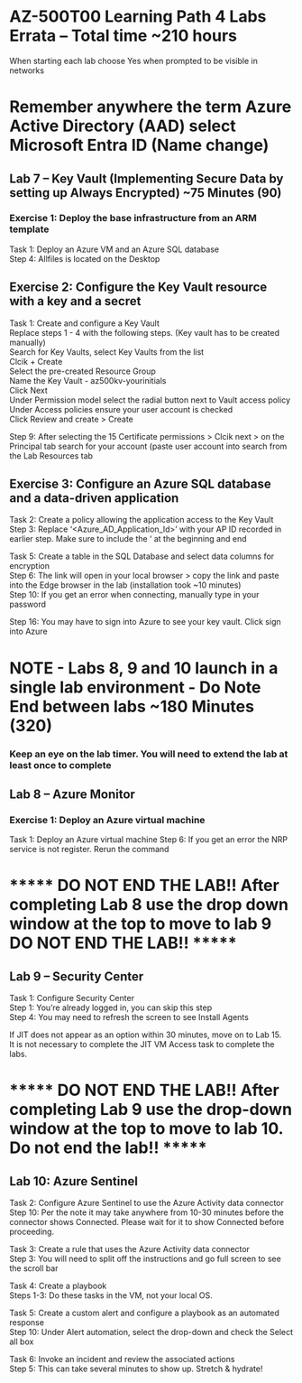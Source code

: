 # AZ-500T00 Learning Path 4 Labs Errata  – Total time ~210 hours 

When starting each lab choose Yes when prompted to be visible in networks<br>

# Remember anywhere the term Azure Active Directory (AAD) select Microsoft Entra ID  (Name change)

## Lab 7 – Key Vault (Implementing Secure Data by setting up Always Encrypted) ~75 Minutes (90)

### Exercise 1: Deploy the base infrastructure from an ARM template

Task 1: Deploy an Azure VM and an Azure SQL database <br>
Step 4:  Allfiles is located on the Desktop <br>

## Exercise 2: Configure the Key Vault resource with a key and a secret

Task 1: Create and configure a Key Vault <br>
Replace steps 1 - 4 with the following steps. (Key vault has to be created manually) <br>
Search for Key Vaults, select Key Vaults from the list <br>
Clcik + Create <br>
Select the pre-created Resource Group <br>
Name the Key Vault - az500kv-yourinitials <br>
Click Next <br>
Under Permission model select the radial button next to Vault access policy <br>
Under Access policies ensure your user account is checked <br>
Click Review and create > Create <br>

Step 9:  After selecting the 15 Certificate permissions > Clcik next > on the Principal tab search for your account (paste user account into search from the Lab Resources tab

## Exercise 3: Configure an Azure SQL database and a data-driven application

Task 2: Create a policy allowing the application access to the Key Vault<br>
Step 3:  Replace  ‘<Azure_AD_Application_Id>’ with your AP ID recorded in earlier step.  Make sure to include the ‘ at the beginning and end<br>

Task 5: Create a table in the SQL Database and select data columns for encryption <br>
Step 6:  The link will open in your local browser > copy the link and paste into the Edge browser in the lab (installation took ~10 minutes) <br>
Step 10:  If you get an error when connecting, manually type in your password <br>

Step 16:  You may have to sign into Azure to see your key vault.  Click sign into Azure <br>

# NOTE - Labs 8, 9 and 10 launch in a single lab environment - Do Note End between labs ~180 Minutes (320)
### Keep an eye on the lab timer.  You will need to extend the lab at least once to complete 

## Lab 8 – Azure Monitor

### Exercise 1: Deploy an Azure virtual machine

Task 1: Deploy an Azure virtual machine
Step 6:  If you get an error the NRP service is not register.  Rerun the command <br>

# ***** DO NOT END THE LAB!!  After completing Lab 8 use the drop down window at the top to move to lab 9  DO NOT END THE LAB!! *****

## Lab 9 – Security Center

Task 1: Configure Security Center <br>
Step 1: You’re already logged in, you can skip this step<br>
Step 4: You may need to refresh the screen to see Install Agents

If JIT does not appear as an option within 30 minutes, move on to Lab 15.<br> It is not necessary to complete the JIT VM Access task to complete the labs.<br>

# ***** DO NOT END THE LAB!!  After completing Lab 9 use the drop-down window at the top to move to lab 10.  Do not end the lab!! *****<br>

## Lab 10: Azure Sentinel

Task 2: Configure Azure Sentinel to use the Azure Activity data connector<br>
Step 10:  Per the note it may take anywhere from 10-30 minutes before the connector shows Connected. Please wait for it to show Connected before proceeding.<br>

Task 3: Create a rule that uses the Azure Activity data connector <br>
Step 3:  You will need to split off the instructions and go full screen to see the scroll bar <br>

Task 4: Create a playbook<br>
Steps 1-3: Do these tasks in the VM, not your local OS.<br>

Task 5: Create a custom alert and configure a playbook as an automated response<br>
Step 10: Under Alert automation, select the drop-down and check the Select all box<br>

Task 6: Invoke an incident and review the associated actions<br>
Step 5: This can take several minutes to show up. Stretch & hydrate!<br>
